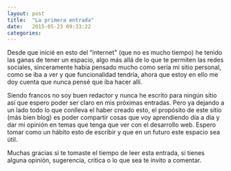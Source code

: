 ```yaml
---
layout: post
title:  "La primera entrada"
date:   2015-05-23 09:33:22
categories:
---
```


Desde que inicié en esto del “internet" (que no es mucho tiempo) he tenido las ganas de tener un espacio, algo más allá de lo que te permiten las redes sociales, sinceramente había pensado mucho como sería mi sitio personal, como se iba a ver y que funcionalidad tendría, ahora que estoy en ello me doy cuenta que nunca pensé que iba hacer allí. 

Siendo francos no soy buen redactor y nunca he escrito para ningún sitio así que espero poder ser claro en mis próximas entradas. Pero ya dejando a un lado todo lo que conlleva el haber creado esto, el propósito de este sitio (más bien blog) es poder compartir cosas que voy aprendiendo día a día y dar mi opinión en temas que tenga que ver con el desarrollo web. Espero tomar como un hábito esto de escribir y que en un futuro este espacio sea útil.

Muchas gracias si te tomaste el tiempo de leer esta entrada, si tienes alguna opinión, sugerencia, critica o lo que sea te invito a comentar.


[jekyll]:      http://jekyllrb.com
[jekyll-gh]:   https://github.com/jekyll/jekyll
[jekyll-help]: https://github.com/jekyll/jekyll-help
